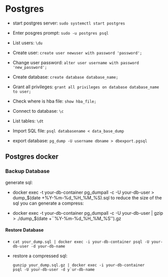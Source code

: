# Postgres

*   start postgres server: `sudo systemctl start postgres`

*   Enter posgres prompt: `sudo -u postgres psql`

*   List users: `\du`

*   Create user: `create user newuser with password 'password';`

*   Change user password:
    `alter user username with password 'new_password';`

*   Create database: `create database database_name;`

*   Grant all privileges:
    `grant all privileges on database database_name to user;`

*   Check where is hba file: `show hba_file;`

*   Connect to database: `\c`

*   List tables: `\dt`

*   Import SQL file: `psql databasename < data_base_dump`

*   export database: `pg_dump -U username dbname > dbexport.pgsql`

## Postgres docker

### Backup Database

generate sql:

*   docker exec -t your-db-container pg\_dumpall -c -U your-db-user >
    dump\_$(date +%Y-%m-%d\_%H\_%M\_%S).sql to reduce the size of the
    sql you can generate a compress:

*   docker exec -t your-db-container pg\_dumpall -c -U your-db-user |
    gzip > ./dump\_$(date +\`\`%Y-%m-%d\_%H\_%M\_%S'').gz

#### Restore Database

*   `cat your_dump.sql | docker exec -i your-db-container psql -U your-db-user -d your-db-name` 

* restore a compressed sql:
    ```
    gunzip your_dump.sql.gz | docker exec -i your-db-container
    psql -U your-db-user -d y`ur-db-name
    ```
